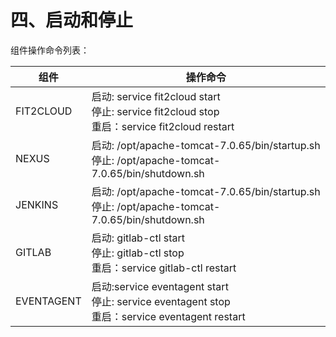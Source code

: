 # **四、启动和停止**

组件操作命令列表：

| 组件 | 操作命令 |
| --- | --- |
| FIT2CLOUD | 启动: service fit2cloud start<br/>停止: service fit2cloud stop<br/>重启：service fit2cloud restart |
| NEXUS | 启动: /opt/apache-tomcat-7.0.65/bin/startup.sh<br/>停止: /opt/apache-tomcat-7.0.65/bin/shutdown.sh |
| JENKINS | 启动: /opt/apache-tomcat-7.0.65/bin/startup.sh<br/>停止: /opt/apache-tomcat-7.0.65/bin/shutdown.sh |
| GITLAB | 启动: gitlab-ctl start<br/>停止: gitlab-ctl stop<br/>重启：service gitlab-ctl restart |
| EVENTAGENT | 启动:service eventagent start<br/>停止: service eventagent stop<br/>重启：service eventagent restart |